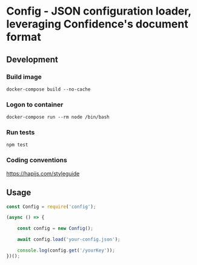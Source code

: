 Config - JSON configuration loader, leveraging Confidence's document format
==============================

## Development

### Build image
    docker-compose build --no-cache

### Logon to container
    docker-compose run --rm node /bin/bash

### Run tests
    npm test

### Coding conventions
https://hapijs.com/styleguide

## Usage
```javascript
const Config = require('config');

(async () => {

    const config = new Config();

    await config.load('your-config.json');

    console.log(config.get('/yourKey'));
})();
```

